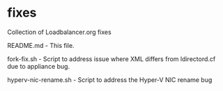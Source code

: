 # fixes
Collection of Loadbalancer.org fixes

README.md - This file.

fork-fix.sh - Script to address issue where XML differs from ldirectord.cf due to appliance bug.

hyperv-nic-rename.sh - Script to address the Hyper-V NIC rename bug
